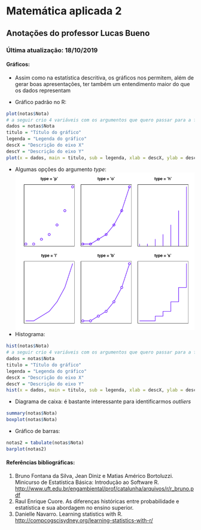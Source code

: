 # Matemática aplicada 2

## Anotações do professor Lucas Bueno

### Última atualização: 18/10/2019

#### Gráficos:

- Assim como na estatística descritiva, os gráficos nos permitem, além de gerar boas apresentações, ter também um entendimento maior do que os dados representam

 - Gráfico padrão no R:
```R
plot(notas$Nota)
# a seguir crio 4 variáveis com os argumentos que quero passar para a função plot()
dados = notas$Nota
titulo = "Título do gráfico"
legenda = "Legenda do gráfico"
descX = "Descrição do eixo X"
descY = "Descrição do eixo Y"
plot(x = dados, main = titulo, sub = legenda, xlab = descX, ylab = descY)
```
 - Algumas opções do argumento *type*:
    ![1571453113680](03-graficos.assets/1571453113680.png)
 - Histograma:
```R
hist(notas$Nota)
# a seguir crio 4 variáveis com os argumentos que quero passar para a função plot()
dados = notas$Nota
titulo = "Título do gráfico"
legenda = "Legenda do gráfico"
descX = "Descrição do eixo X"
descY = "Descrição do eixo Y"
hist(x = dados, main = titulo, sub = legenda, xlab = descX, ylab = descY)
```
 - Diagrama de caixa: é bastante interessante para identificarmos *outliers*
```R
summary(notas$Nota)
boxplot(notas$Nota)
```
 - Gráfico de barras: 
```R
notas2 = tabulate(notas$Nota)
barplot(notas2)
```


#### Referências bibliográficas:

1. Bruno Fontana da Silva, Jean Diniz e Matias Américo Bortoluzzi. Minicurso de Estatística Básica: Introdução ao Software R. http://www.uft.edu.br/engambiental/prof/catalunha/arquivos/r/r_bruno.pdf
2. Raul Enrique Cuore. As diferenças históricas entre probabilidade e estatística e sua abordagem no ensino superior.
3. Danielle Navarro. Learning statistics with R. http://compcogscisydney.org/learning-statistics-with-r/
